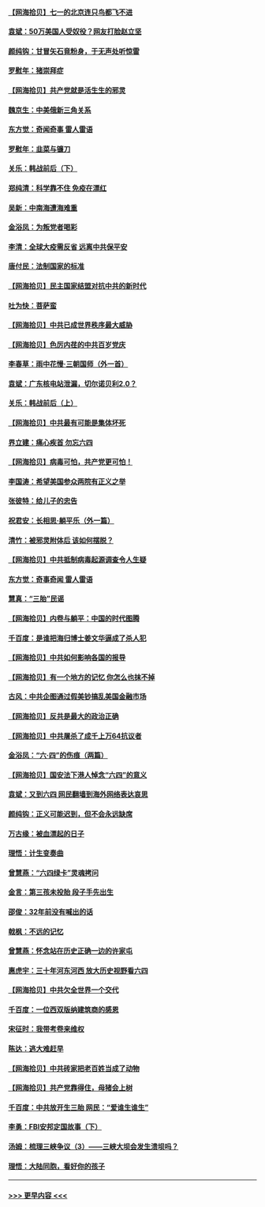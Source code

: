 #### [【网海拾贝】七一的北京连只鸟都飞不进](../pages/nsc993/n13041377.md?t=06241001) 
#### [袁斌：50万美国人受奴役？网友打脸赵立坚](../pages/nsc993/n13041330.md?t=06241001) 
#### [颜纯钩：甘冒矢石竟粉身，于无声处听惊雷](../pages/nsc993/n13041140.md?t=06241001) 
#### [罗慰年：猪崇拜症](../pages/nsc993/n13041071.md?t=06241001) 
#### [【网海拾贝】共产党就是活生生的邪灵](../pages/nsc993/n13036627.md?t=06241001) 
#### [魏京生：中美俄新三角关系](../pages/nsc993/n13035986.md?t=06241001) 
#### [东方觉：奇闻奇事 雷人雷语](../pages/nsc993/n13035878.md?t=06241001) 
#### [罗慰年：韭菜与镰刀](../pages/nsc993/n13034374.md?t=06241001) 
#### [关乐：韩战前后（下）](../pages/nsc993/n13034113.md?t=06241001) 
#### [郑纯清：科学靠不住 免疫在漂红](../pages/nsc993/n13034093.md?t=06241001) 
#### [吴新：中南海遭海难重](../pages/nsc993/n13034084.md?t=06241001) 
#### [金浴凤：为叛党者喝彩](../pages/nsc993/n13034058.md?t=06241001) 
#### [李清：全球大疫需反省 远离中共保平安](../pages/nsc993/n13033784.md?t=06241001) 
#### [唐付民：法制国家的标准](../pages/nsc993/n13032944.md?t=06241001) 
#### [【网海拾贝】民主国家结盟对抗中共的新时代](../pages/nsc993/n13031717.md?t=06241001) 
#### [吐为快：菩萨蛮](../pages/nsc993/n13030033.md?t=06241001) 
#### [【网海拾贝】中共已成世界秩序最大威胁](../pages/nsc993/n13028138.md?t=06241001) 
#### [【网海拾贝】色厉内荏的中共百岁党庆](../pages/nsc993/n13025582.md?t=06241001) 
#### [李春草：雨中花慢‧三朝国师（外一首）](../pages/nsc993/n13025567.md?t=06241001) 
#### [袁斌：广东核电站泄漏，切尔诺贝利2.0？](../pages/nsc993/n13025475.md?t=06241001) 
#### [关乐：韩战前后（上）](../pages/nsc993/n13025387.md?t=06241001) 
#### [【网海拾贝】中共最有可能是集体坏死](../pages/nsc993/n13023101.md?t=06241001) 
#### [界立建：痛心疾首 勿忘六四](../pages/nsc993/n13022339.md?t=06241001) 
#### [【网海拾贝】病毒可怕，共产党更可怕！](../pages/nsc993/n13020728.md?t=06241001) 
#### [李国涛：希望美国参众两院有正义之举](../pages/nsc993/n13020674.md?t=06241001) 
#### [张彼特：给儿子的忠告](../pages/nsc993/n13018934.md?t=06241001) 
#### [祝君安：长相思‧躺平乐（外一篇）](../pages/nsc993/n13018923.md?t=06241001) 
#### [清竹：被邪灵附体后 该如何摆脱？](../pages/nsc993/n13018877.md?t=06241001) 
#### [【网海拾贝】中共抵制病毒起源调查令人生疑](../pages/nsc993/n13017785.md?t=06241001) 
#### [东方觉：奇事奇闻 雷人雷语](../pages/nsc993/n13017577.md?t=06241001) 
#### [慧真：“三胎”民谣](../pages/nsc993/n13017394.md?t=06241001) 
#### [【网海拾贝】内卷与躺平：中国的时代图腾](../pages/nsc993/n13016128.md?t=06241001) 
#### [千百度：是谁把海归博士姜文华逼成了杀人犯](../pages/nsc993/n13015218.md?t=06241001) 
#### [【网海拾贝】中共如何影响各国的报导](../pages/nsc993/n13012599.md?t=06241001) 
#### [【网海拾贝】有一个地方的记忆 你怎么也抹不掉](../pages/nsc993/n13009802.md?t=06241001) 
#### [古风：中共企图通过假美钞搞乱美国金融市场](../pages/nsc993/n13009626.md?t=06241001) 
#### [【网海拾贝】反共是最大的政治正确](../pages/nsc993/n13007051.md?t=06241001) 
#### [【网海拾贝】中共屠杀了成千上万64抗议者](../pages/nsc993/n13002713.md?t=06241001) 
#### [金浴凤：“六·四”的伤痕（两篇）](../pages/nsc993/n13001719.md?t=06241001) 
#### [【网海拾贝】国安法下港人悼念“六四”的意义](../pages/nsc993/n13001039.md?t=06241001) 
#### [袁斌：又到六四 网民翻墙到海外网络表达哀思](../pages/nsc993/n13000995.md?t=06241001) 
#### [颜纯钩：正义可能迟到，但不会永远缺席](../pages/nsc993/n13000920.md?t=06241001) 
#### [万古缘：被血漂起的日子](../pages/nsc993/n13000914.md?t=06241001) 
#### [理悟：计生变奏曲](../pages/nsc993/n13000414.md?t=06241001) 
#### [曾慧燕：“六四绿卡”灵魂拷问](../pages/nsc993/n13000277.md?t=06241001) 
#### [金言：第三孩未投胎 段子手先出生](../pages/nsc993/n13000215.md?t=06241001) 
#### [邵俊：32年前没有喊出的话](../pages/nsc993/n13000181.md?t=06241001) 
#### [戟枫：不远的记忆](../pages/nsc993/n13000121.md?t=06241001) 
#### [曾慧燕：怀念站在历史正确一边的许家屯](../pages/nsc993/n13000073.md?t=06241001) 
#### [惠虎宇：三十年河东河西 放大历史视野看六四](../pages/nsc993/n13000018.md?t=06241001) 
#### [【网海拾贝】中共欠全世界一个交代](../pages/nsc993/n12998706.md?t=06241001) 
#### [千百度：一位西双版纳建筑商的感恩](../pages/nsc993/n12998487.md?t=06241001) 
#### [宋征时：我带考卷来维权](../pages/nsc993/n12994088.md?t=06241001) 
#### [陈达：逃大难赶早](../pages/nsc993/n12993569.md?t=06241001) 
#### [【网海拾贝】中共砖家把老百姓当成了动物](../pages/nsc993/n12993483.md?t=06241001) 
#### [【网海拾贝】共产党靠得住，母猪会上树](../pages/nsc993/n12990730.md?t=06241001) 
#### [千百度：中共放开生三胎 网民：“爱谁生谁生”](../pages/nsc993/n12990644.md?t=06241001) 
#### [李勇：FBI安邦定国故事（下）](../pages/nsc993/n12987854.md?t=06241001) 
#### [汤姆：梳理三峡争议（3）——三峡大坝会发生溃坝吗？](../pages/nsc993/n12989806.md?t=06241001) 
#### [理悟：大陆同胞，看好你的孩子](../pages/nsc993/n12989778.md?t=06241001) 

----
#### [ >>> 更早内容 <<< ](../indexes/nsc993-earlier.md)
